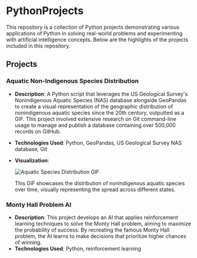 # PythonProjects

This repository is a collection of Python projects demonstrating various applications of Python in solving real-world problems and experimenting with artificial intelligence concepts. Below are the highlights of the projects included in this repository.

## Projects

### Aquatic Non-Indigenous Species Distribution

- **Description**: A Python script that leverages the US Geological Survey's Nonindigenous Aquatic Species (NAS) database alongside GeoPandas to create a visual representation of the geographic distribution of nonindigenous aquatic species since the 20th century, outputted as a GIF. This project involved extensive research on Git command-line usage to manage and publish a database containing over 500,000 records on GitHub.
- **Technologies Used**: Python, GeoPandas, US Geological Survey NAS database, Git
- **Visualization**:
  
  ![Aquatic Species Distribution GIF](https://github.com/yousabg/PythonProjects/blob/main/Aquatic%20Indigenous%20Specie%20Distribution/aquatic_indig_species.gif?raw=true)
  
  This GIF showcases the distribution of nonindigenous aquatic species over time, visually representing the spread across different states.

### Monty Hall Problem AI

- **Description**: This project develops an AI that applies reinforcement learning techniques to solve the Monty Hall problem, aiming to maximize the probability of success. By recreating the famous Monty Hall problem, the AI learns to make decisions that prioritize higher chances of winning.
- **Technologies Used**: Python, reinforcement learning

